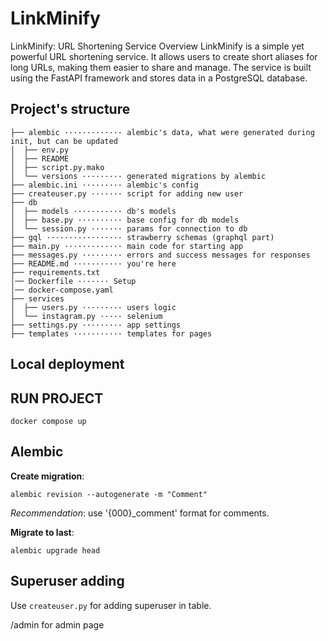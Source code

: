 # LinkMinify
LinkMinify: URL Shortening Service Overview LinkMinify is a simple yet powerful URL shortening service. It allows users to create short aliases for long URLs, making them easier to share and manage. The service is built using the FastAPI framework and stores data in a PostgreSQL database.

## Project's structure

```text
├── alembic ············· alembic's data, what were generated during init, but can be updated
│  ├── env.py
│  ├── README
│  ├── script.py.mako
│  └── versions ········· generated migrations by alembic
├── alembic.ini ········· alembic's config
├── createuser.py ······· script for adding new user
├── db
│  ├── models ··········· db's models
│  ├── base.py ·········· base config for db models
│  └── session.py ······· params for connection to db
├── gql ················· strawberry schemas (graphql part)
├── main.py ············· main code for starting app
├── messages.py ········· errors and success messages for responses
├── README.md ··········· you're here
├── requirements.txt
│── Dockerfile ······· Setup
│── docker-compose.yaml 
├── services
│  ├── users.py ········· users logic
│  └── instagram.py ····· selenium
├── settings.py ········· app settings
├── templates ··········· templates for pages
```

## Local deployment

## RUN PROJECT

```shell
docker compose up
```

## Alembic

**Create migration**:

```shell
alembic revision --autogenerate -m "Comment"
```

*Recommendation*: use '{000}_comment' format for comments.

**Migrate to last**:

```shell
alembic upgrade head
```

## Superuser adding

Use `createuser.py` for adding  superuser in table.

/admin for admin page